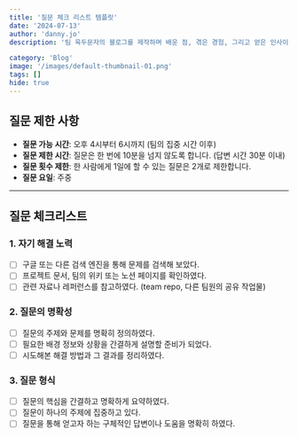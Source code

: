 ```yaml
---
title: '질문 체크 리스트 템플릿'
date: '2024-07-13'
author: 'danny.jo'
description: '팀 육두문자의 블로그를 제작하며 배운 점, 겪은 경험, 그리고 얻은 인사이트를 공유합니다.'

category: 'Blog'
image: '/images/default-thumbnail-01.png'
tags: []
hide: true
---
```


## 질문 제한 사항

- **질문 가능 시간**: 오후 4시부터 6시까지 (팀의 집중 시간 이후)
- **질문 제한 시간**: 질문은 한 번에 10분을 넘지 않도록 합니다. (답변 시간 30분 이내)
- **질문 횟수 제한**: 한 사람에게 1일에 할 수 있는 질문은 2개로 제한합니다.
- **질문 요일**: 주중

---

## 질문 체크리스트

### 1. 자기 해결 노력
- [ ] 구글 또는 다른 검색 엔진을 통해 문제를 검색해 보았다.
- [ ] 프로젝트 문서, 팀의 위키 또는 노션 페이지를 확인하였다.
- [ ] 관련 자료나 레퍼런스를 참고하였다. (team repo, 다른 팀원의 공유 작업물)

### 2. 질문의 명확성
- [ ] 질문의 주제와 문제를 명확히 정의하였다.
- [ ] 필요한 배경 정보와 상황을 간결하게 설명할 준비가 되었다.
- [ ] 시도해본 해결 방법과 그 결과를 정리하였다.

### 3. 질문 형식
- [ ] 질문의 핵심을 간결하고 명확하게 요약하였다.
- [ ] 질문이 하나의 주제에 집중하고 있다.
- [ ] 질문을 통해 얻고자 하는 구체적인 답변이나 도움을 명확히 하였다.
